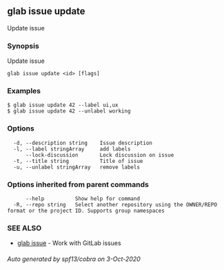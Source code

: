 ## glab issue update

Update issue

### Synopsis

Update issue

```
glab issue update <id> [flags]
```

### Examples

```
$ glab issue update 42 --label ui,ux
$ glab issue update 42 --unlabel working

```

### Options

```
  -d, --description string    Issue description
  -l, --label stringArray     add labels
      --lock-discussion       Lock discussion on issue
  -t, --title string          Title of issue
  -u, --unlabel stringArray   remove labels
```

### Options inherited from parent commands

```
      --help          Show help for command
  -R, --repo string   Select another repository using the OWNER/REPO format or the project ID. Supports group namespaces
```

### SEE ALSO

* [glab issue](glab_issue.md)	 - Work with GitLab issues

###### Auto generated by spf13/cobra on 3-Oct-2020
